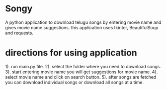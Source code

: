 # Songy
A python application to download telugu songs by entering movie name and gives movie name suggestions.
this application uses tkinter, BeautifulSoup and requests.

# directions for using application
  1). run main.py file.
  2). select the folder where you need to download songs.
  3). start entering movie name you will get suggestions for movie name.
  4). select movie name and click on search button.
  5). after songs are fetched you can download individual songs or download all songs at a time.
